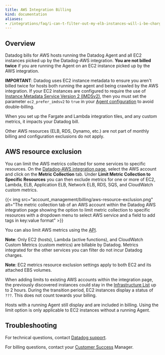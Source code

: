 ```yaml
---
title: AWS Integration Billing
kind: documentation
aliases:
- /integrations/faq/i-can-t-filter-out-my-elb-instances-will-i-be-charged-for-them/
---
```


## Overview

Datadog bills for AWS hosts running the Datadog Agent and all EC2 instances picked up by the Datadog-AWS integration. **You are not billed twice** if you are running the Agent on an EC2 instance picked up by the AWS integration.

**IMPORTANT**: Datadog uses EC2 instance metadata to ensure you aren't billed twice for hosts both running the agent and being crawled by the AWS integration. If your EC2 instances are configured to require the use of [Instance Metadata Service Version 2 (IMDSv2)][1], then you must set the parameter `ec2_prefer_imdsv2` to `true` in your [Agent configuration][2] to avoid double-billing.


When you set up the Fargate and Lambda integration tiles, and any custom metrics, it impacts your Datadog bill.

Other AWS resources (ELB, RDS, Dynamo, etc.) are not part of monthly billing and configuration exclusions do not apply.
 

## AWS resource exclusion

You can limit the AWS metrics collected for some services to specific resources. On the [Datadog-AWS integration page][3], select the AWS account and click on the **Metric Collection** tab. Under **Limit Metric Collection to Specific Resources** you can then exclude metrics for one or more of EC2, Lambda, ELB, Application ELB, Network ELB, RDS, SQS, and CloudWatch custom metrics.

{{< img src="account_management/billing/aws-resource-exclusion.png" alt="The metric collection tab of an AWS account within the Datadog AWS integration page showing the option to limit metric collection to specific resources with a dropdown menu to select AWS service and a field to add tags in key:value format" >}}

You can also limit AWS metrics using the [API][8].

**Note**: Only EC2 (hosts), Lambda (active functions), and CloudWatch Custom Metrics (custom metrics) are billable by Datadog. Metrics integrated for the other services you can filter do not incur Datadog charges.

**Note**: EC2 metrics resource exclusion settings apply to both EC2 and its attached EBS volumes. 

When adding limits to existing AWS accounts within the integration page, the previously discovered instances could stay in the [Infrastructure List][5] up to 2 hours. During the transition period, EC2 instances display a status of `???`. This does not count towards your billing.

Hosts with a running Agent still display and are included in billing. Using the limit option is only applicable to EC2 instances without a running Agent.

## Troubleshooting

For technical questions, contact [Datadog support][6].

For billing questions, contact your [Customer Success][7] Manager.

[1]: https://docs.aws.amazon.com/AWSEC2/latest/UserGuide/configuring-instance-metadata-service.html
[2]: https://github.com/DataDog/datadog-agent/blob/main/pkg/config/config_template.yaml
[3]: https://app.datadoghq.com/integrations/amazon-web-services
[4]: /getting_started/tagging/using_tags/#integrations
[5]: /infrastructure/
[6]: /help/
[7]: mailto:success@datadoghq.com
[8]: /api/latest/aws-integration/#set-an-aws-tag-filter
